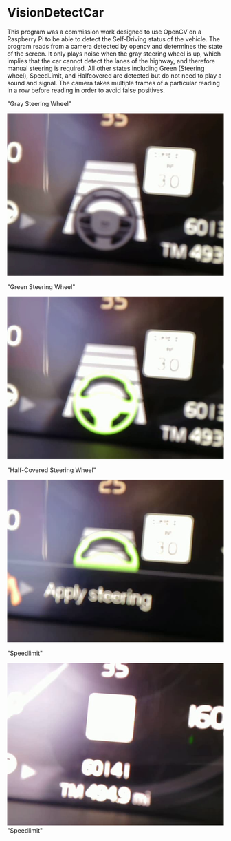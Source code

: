 # VisionDetectCar
This program was a commission work designed to use OpenCV on a Raspberry Pi to be able to detect the Self-Driving status of the vehicle. The program reads from a camera detected by opencv and determines the state of the screen. It only plays noise when the gray steering wheel is up, which implies that the car cannot detect the lanes of the highway, and therefore manual steering is required. All other states including Green (Steering wheel), SpeedLimit, and Halfcovered are detected but do not need to play a sound and signal.  The camera takes multiple frames of a particular reading in a row before reading in order to avoid false positives. 


"Gray Steering Wheel"


![Gray Steering Wheel](https://github.com/Odonn159/VisionDetectCar/blob/main/Gray%231.png)


"Green Steering Wheel"


![Green Steering Wheel](https://github.com/Odonn159/VisionDetectCar/blob/main/Green%231.png) 




"Half-Covered Steering Wheel"


![Half-Covered Steering Wheel](https://github.com/Odonn159/VisionDetectCar/blob/main/HalfCovered%231.png) 


"Speedlimit"


![Speedlimit](https://github.com/Odonn159/VisionDetectCar/blob/main/Speedlimit.png) "Speedlimit"
